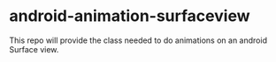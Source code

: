 android-animation-surfaceview
=============================

This repo will provide the class needed to do animations on an android Surface view.

